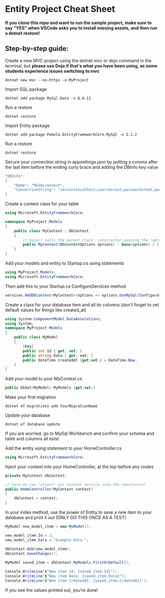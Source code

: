 Entity Project Cheat Sheet
==============
**If you clone this repo and want to run the sample project, make sure to say "YES" when VSCode asks you to install missing assets, and then run a dotnet restore!**

Step-by-step guide:
--------------

Create a new MVC project using the dotnet mvc or dojo command in the terminal, but **please use Dojo if that's what you have been using, as some students experience issues switching to mvc**
```
dotnet new mvc --no-https -o MyProject
```

Import SQL package
```
dotnet add package MySql.Data -v 8.0.11
```

Run a restore
```
dotnet restore
```

Import Entity package
```
dotnet add package Pomelo.EntityFrameworkCore.MySql -v 2.1.2
```

Run a restore
```
dotnet restore
```

Secure your connection string in appsettings.json by putting a comma after the last item before the ending curly brace and adding the DBInfo key:value
```C#
"DBInfo":
{
    "Name": "MySQLconnect",
    "ConnectionString": "server=localhost;userid=root;password=root;port=3306;database=mydb;SslMode=None"
}
```

Create a context class for your table
```C#
using Microsoft.EntityFrameworkCore;

namespace MyProject.Models
{
    public class MyContext : DbContext
    {
        // base() calls the parent class' constructor passing the "options" parameter along
        public MyContext(DbContextOptions options) : base(options) { }
    }
}
```

Add your models and entity to Startup.cs using statements
```C#
using MyProject.Models;
using Microsoft.EntityFrameworkCore;
```

Then add this to your Startup.cs ConfigureServices method
```C#
services.AddDbContext<MyContext>(options => options.UseMySql(Configuration["DBInfo:ConnectionString"]));
```

Create a class for your database item and all its columns (don't forget to set default values for things like created_at)
```C#
using System.ComponentModel.DataAnnotations;
using System;
namespace MyProject.Models
{
    public class MyModel
    {
        [Key]
        public int Id { get; set; }
        public string Data { get; set; }
        public DateTime CreatedAt {get;set;} = DateTime.Now;
    }
}
```

Add your model to your MyContext.cs
```C#
public DbSet<MyModel> MyModels {get;set;}
```

Make your first migration
```
dotnet ef migrations add YourMigrationName
```

Update your database
```
dotnet ef database update
```

If you are worried, go to MySql Workbench and confirm your schema and table and columns all exist

Add the entity using statement to your 
HomeController.cs
```C#
using Microsoft.EntityFrameworkCore;
```

Inject your context into your HomeController, at the top before any routes
```C#
private MyContext dbContext;

// here we can "inject" our context service into the constructor
public HomeController(MyContext context)
{
    dbContext = context;
}
```

In your index method, use the power of Entity to save a new item to your database and print it out (ONLY DO THIS ONCE AS A TEST)
```C#
MyModel new_model_item = new MyModel();

new_model_item.Id = 1;
new_model_item.Data = "Example data.";

dbContext.Add(new_model_item);
dbContext.SaveChanges();

MyModel saved_item = dbContext.MyModels.FirstOrDefault();
    
Console.WriteLine($"New item Id: {saved_item.Id}");
Console.WriteLine($"New item Data: {saved_item.Data}");
Console.WriteLine($"New item CreatedAt: {saved_item.CreatedAt}");
```

If you see the values printed out, you’re done!


